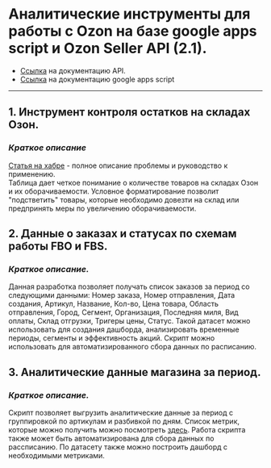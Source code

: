 # Аналитические инструменты для работы с Ozon на базе google apps script и Ozon Seller API (2.1).
- [Ссылка](https://docs.ozon.ru/api/seller/) на документацию API.
- [Ссылка](https://developers.google.com/apps-script) на документацию google apps script
----------------------------------------------------------------------------------------
## 1. Инструмент контроля остатков на складах Озон.
### *Краткое описание*
[Статья на хабре](https://habr.com/ru/post/672194/) - полное описание проблемы и руководство к применению.  
Таблица дает четкое понимание о количестве товаров на складах Озон и их оборачиваемости. Условное форматирование позволит "подстветить" товары, которые необходимо довезти на склад или предпринять меры по увеличению оборачиваемости.

## 2. Данные о заказах и статусах по схемам работы FBO и FBS.
### *Краткое описание.*
Данная разработка позволяет получать список заказов за период со следующими данными: Номер заказа, Номер отправления, Дата создания, Артикул, Название, Кол-во, Цена товара, Область отправления, Город, Сегмент, Организация, Последняя миля, Вид оплаты, Склад отгрузки, Тригеры цены, Статус. Такой датасет можно использовать для создания дашборда, анализировать временные периоды, сегменты и эффективность акций. Скрипт можно использовать для автоматизированного сбора данных по расписанию.

## 3. Аналитические данные магазина за период.
### *Краткое описание.*
Скрипт позволяет выгрузить аналитические данные за период с группировкой по артикулам и разбивкой по дням. Список метрик, которые можно получить можно посмотреть [здесь](https://docs.ozon.ru/api/seller/#operation/AnalyticsAPI_AnalyticsGetData).
Работа скрипта также может быть автоматизирована для сбора данных по рассписанию. По датасету также можно построить дашборд с необходимыми метриками. 
 
